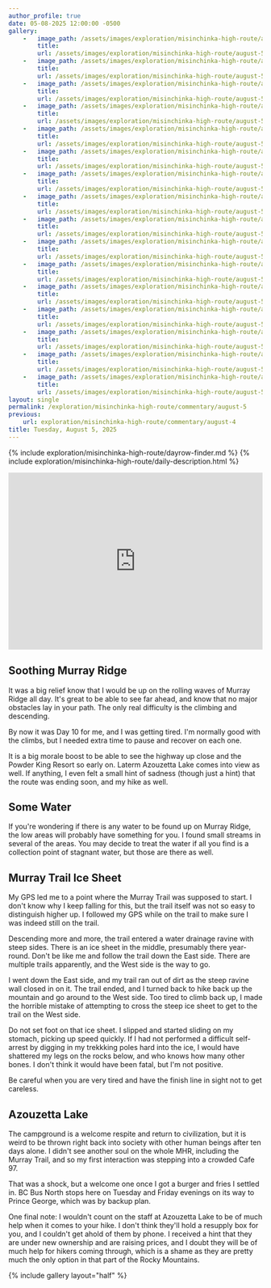 ```yaml
---
author_profile: true
date: 05-08-2025 12:00:00 -0500
gallery: 
    -   image_path: /assets/images/exploration/misinchinka-high-route/august-5/small/9562.jpg
        title: 
        url: /assets/images/exploration/misinchinka-high-route/august-5/large/9562.jpg
    -   image_path: /assets/images/exploration/misinchinka-high-route/august-5/small/9563.jpg
        title: 
        url: /assets/images/exploration/misinchinka-high-route/august-5/large/9563.jpg
    -   image_path: /assets/images/exploration/misinchinka-high-route/august-5/small/9564.jpg
        title: 
        url: /assets/images/exploration/misinchinka-high-route/august-5/large/9564.jpg
    -   image_path: /assets/images/exploration/misinchinka-high-route/august-5/small/9565.jpg
        title: 
        url: /assets/images/exploration/misinchinka-high-route/august-5/large/9565.jpg
    -   image_path: /assets/images/exploration/misinchinka-high-route/august-5/small/9566.jpg
        title: 
        url: /assets/images/exploration/misinchinka-high-route/august-5/large/9566.jpg
    -   image_path: /assets/images/exploration/misinchinka-high-route/august-5/small/9567.jpg
        title: 
        url: /assets/images/exploration/misinchinka-high-route/august-5/large/9567.jpg
    -   image_path: /assets/images/exploration/misinchinka-high-route/august-5/small/9568.jpg
        title: 
        url: /assets/images/exploration/misinchinka-high-route/august-5/large/9568.jpg
    -   image_path: /assets/images/exploration/misinchinka-high-route/august-5/small/9569.jpg
        title: 
        url: /assets/images/exploration/misinchinka-high-route/august-5/large/9569.jpg
    -   image_path: /assets/images/exploration/misinchinka-high-route/august-5/small/9570.jpg
        title: 
        url: /assets/images/exploration/misinchinka-high-route/august-5/large/9570.jpg
    -   image_path: /assets/images/exploration/misinchinka-high-route/august-5/small/9571.jpg
        title: 
        url: /assets/images/exploration/misinchinka-high-route/august-5/large/9571.jpg
    -   image_path: /assets/images/exploration/misinchinka-high-route/august-5/small/9572.jpg
        title: 
        url: /assets/images/exploration/misinchinka-high-route/august-5/large/9572.jpg
    -   image_path: /assets/images/exploration/misinchinka-high-route/august-5/small/9573.jpg
        title: 
        url: /assets/images/exploration/misinchinka-high-route/august-5/large/9573.jpg
    -   image_path: /assets/images/exploration/misinchinka-high-route/august-5/small/9574.jpg
        title: 
        url: /assets/images/exploration/misinchinka-high-route/august-5/large/9574.jpg
    -   image_path: /assets/images/exploration/misinchinka-high-route/august-5/small/9575.jpg
        title: 
        url: /assets/images/exploration/misinchinka-high-route/august-5/large/9575.jpg
    -   image_path: /assets/images/exploration/misinchinka-high-route/august-5/small/9576.jpg
        title: 
        url: /assets/images/exploration/misinchinka-high-route/august-5/large/9576.jpg
    -   image_path: /assets/images/exploration/misinchinka-high-route/august-5/small/9577.jpg
        title: 
        url: /assets/images/exploration/misinchinka-high-route/august-5/large/9577.jpg
layout: single
permalink: /exploration/misinchinka-high-route/commentary/august-5
previous:
    url: exploration/misinchinka-high-route/commentary/august-4
title: Tuesday, August 5, 2025
---
```

{% include exploration/misinchinka-high-route/dayrow-finder.md %}
{% include exploration/misinchinka-high-route/daily-description.html %}

<iframe width="100%" height="350px" frameborder="0" allowfullscreen src="https://caltopo.com/m/A7JGC1M"></iframe>

## Soothing Murray Ridge

It was a big relief know that I would be up on the rolling waves of Murray Ridge all day. It's great to be able to see far ahead, and know that no major obstacles lay in your path. The only real difficulty is the climbing and descending.

By now it was Day 10 for me, and I was getting tired. I'm normally good with the climbs, but I needed extra time to pause and recover on each one.

It is a big morale boost to be able to see the highway up close and the Powder King Resort so early on. Laterm Azouzetta Lake comes into view as well. If anything, I even felt a small hint of sadness (though just a hint) that the route was ending soon, and my hike as well.

## Some Water

If you're wondering if there is any water to be found up on Murray Ridge, the low areas will probably have something for you. I found small streams in several of the areas. You may decide to treat the water if all you find is a collection point of stagnant water, but those are there as well.

## Murray Trail Ice Sheet

My GPS led me to a point where the Murray Trail was supposed to start. I don't know why I keep falling for this, but the trail itself was not so easy to distinguish higher up. I followed my GPS while on the trail to make sure I was indeed still on the trail.

Descending more and more, the trail entered a water drainage ravine with steep sides. There is an ice sheet in the middle, presumably there year-round. Don't be like me and follow the trail down the East side. There are multiple trails apparently, and the West side is the way to go.

I went down the East side, and my trail ran out of dirt as the steep ravine wall closed in on it. The trail ended, and I turned back to hike back up the mountain and go around to the West side. Too tired to climb back up, I made the horrible mistake of attempting to cross the steep ice sheet to get to the trail on the West side.

Do not set foot on that ice sheet. I slipped and started sliding on my stomach, picking up speed quickly. If I had not performed a difficult self-arrest by digging in my trekkking poles hard into the ice, I would have shattered my legs on the rocks below, and who knows how many other bones. I don't think it would have been fatal, but I'm not positive.

Be careful when you are very tired and have the finish line in sight not to get careless.

## Azouzetta Lake

The campground is a welcome respite and return to civilization, but it is weird to be thrown right back into society with other human beings after ten days alone. I didn't see another soul on the whole MHR, including the Murray Trail, and so my first interaction was stepping into a crowded Cafe 97.

That was a shock, but a welcome one once I got a burger and fries I settled in. BC Bus North stops here on Tuesday and Friday evenings on its way to Prince George, which was by backup plan.

One final note: I wouldn't count on the staff at Azouzetta Lake to be of much help when it comes to your hike. I don't think they'll hold a resupply box for you, and I couldn't get ahold of them by phone. I received a hint that they are under new ownership and are raising prices, and I doubt they will be of much help for hikers coming through, which is a shame as they are pretty much the only option in that part of the Rocky Mountains.

{% include gallery layout="half" %}